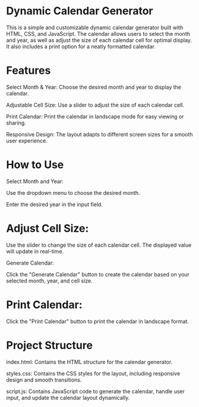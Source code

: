 # Dynamic Calendar Generator
This is a simple and customizable dynamic calendar generator built with HTML, CSS, and JavaScript. The calendar allows users to select the month and year, as well as adjust the size of each calendar cell for optimal display. It also includes a print option for a neatly formatted calendar.

# Features
Select Month & Year: Choose the desired month and year to display the calendar.

Adjustable Cell Size: Use a slider to adjust the size of each calendar cell.

Print Calendar: Print the calendar in landscape mode for easy viewing or sharing.

Responsive Design: The layout adapts to different screen sizes for a smooth user experience.

# How to Use
Select Month and Year:

Use the dropdown menu to choose the desired month.

Enter the desired year in the input field.

# Adjust Cell Size:

Use the slider to change the size of each calendar cell. The displayed value will update in real-time.

Generate Calendar:

Click the "Generate Calendar" button to create the calendar based on your selected month, year, and cell size.

# Print Calendar:

Click the "Print Calendar" button to print the calendar in landscape format.

# Project Structure
index.html: Contains the HTML structure for the calendar generator.

styles.css: Contains the CSS styles for the layout, including responsive design and smooth transitions.

script.js: Contains JavaScript code to generate the calendar, handle user input, and update the calendar layout dynamically.
